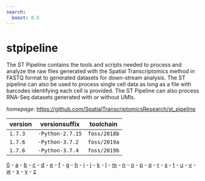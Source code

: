 ```yaml
---
search:
  boost: 0.5
---
```

# stpipeline

The ST Pipeline contains the tools and scripts needed to process  and analyze the raw files generated with the Spatial Transcriptomics method  in FASTQ format to generated datasets for down-stream analysis. The ST  pipeline can also be used to process single cell data as long as a file  with barcodes identifying each cell is provided. The ST Pipeline can also  process RNA-Seq datasets generated with or without UMIs.

*homepage*: <https://github.com/SpatialTranscriptomicsResearch/st_pipeline>

version | versionsuffix | toolchain
--------|---------------|----------
``1.7.3`` | ``-Python-2.7.15`` | ``foss/2018b``
``1.7.6`` | ``-Python-3.7.2`` | ``foss/2019a``
``1.7.6`` | ``-Python-3.7.4`` | ``foss/2019b``

[0](../0/index.md) - [a](../a/index.md) - [b](../b/index.md) - [c](../c/index.md) - [d](../d/index.md) - [e](../e/index.md) - [f](../f/index.md) - [g](../g/index.md) - [h](../h/index.md) - [i](../i/index.md) - [j](../j/index.md) - [k](../k/index.md) - [l](../l/index.md) - [m](../m/index.md) - [n](../n/index.md) - [o](../o/index.md) - [p](../p/index.md) - [q](../q/index.md) - [r](../r/index.md) - [s](../s/index.md) - [t](../t/index.md) - [u](../u/index.md) - [v](../v/index.md) - [w](../w/index.md) - [x](../x/index.md) - [y](../y/index.md) - [z](../z/index.md)

